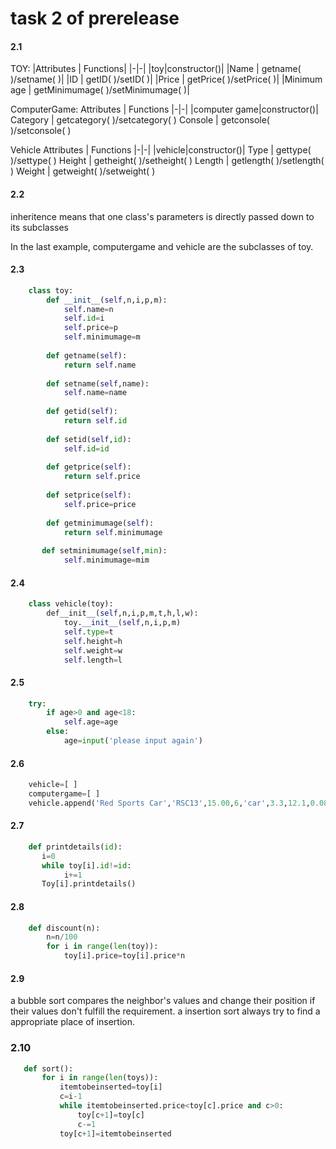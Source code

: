 # task 2 of prerelease

#### 2.1
TOY:
|Attributes        | Functions|
|-|-|
|toy|constructor()|
|Name              | getname( )/setname( )|
|ID                    | getID( )/setID( )|
|Price               | getPrice( )/setPrice( )|
|Minimum age  | getMinimumage( )/setMinimumage( )|

ComputerGame:
Attributes        | Functions
|-|-|
|computer game|constructor()|
Category         | getcategory( )/setcategory( )
Console          | getconsole( )/setconsole( )

Vehicle
Attributes        | Functions
|-|-|
|vehicle|constructor()|
Type                | gettype( )/settype( )
Height             | getheight( )/setheight( )
Length             | getlength( )/setlength( )
Weight             | getweight( )/setweight( )

#### 2.2
inheritence means that one class's parameters is directly passed down to its subclasses

In the last example, computergame and vehicle are the subclasses of toy.

#### 2.3
```python
    class toy:
        def __init__(self,n,i,p,m):
            self.name=n
            self.id=i
            self.price=p
            self.minimumage=m
        
        def getname(self):
            return self.name
            
        def setname(self,name):
            self.name=name
            
        def getid(self):
            return self.id
        
        def setid(self,id):
            self.id=id
        
        def getprice(self):
            return self.price
            
        def setprice(self):
            self.price=price
        
        def getminimumage(self):
            return self.minimumage
       
       def setminimumage(self,min):
            self.minimumage=mim
```
        
#### 2.4
```python 
    class vehicle(toy):
        def__init__(self,n,i,p,m,t,h,l,w):
            toy.__init__(self,n,i,p,m)
            self.type=t
            self.height=h
            self.weight=w
            self.length=l
```    
            
#### 2.5
```python
    try:
        if age>0 and age<18:
            self.age=age
        else:
            age=input('please input again')
```

#### 2.6
```python
    vehicle=[ ]
    computergame=[ ]
    vehicle.append('Red Sports Car','RSC13',15.00,6,'car',3.3,12.1,0.08)
```

#### 2.7
```python
    def printdetails(id):
       i=0
       while toy[i].id!=id:
            i+=1
       Toy[i].printdetails()
```
        
#### 2.8
``` python
    def discount(n):
        n=n/100
        for i in range(len(toy)):
            toy[i].price=toy[i].price*n
```

#### 2.9

 a bubble sort compares the neighbor's values and change their position if their values don't fulfill the requirement.
 a insertion sort always try to find a appropriate place of insertion.
 
 ### 2.10
 
 ```python
    def sort():
        for i in range(len(toys)):
            itemtobeinserted=toy[i]
            c=i-1
            while itemtobeinserted.price<toy[c].price and c>0:
                toy[c+1]=toy[c]
                c-=1
            toy[c+1]=itemtobeinserted
```







